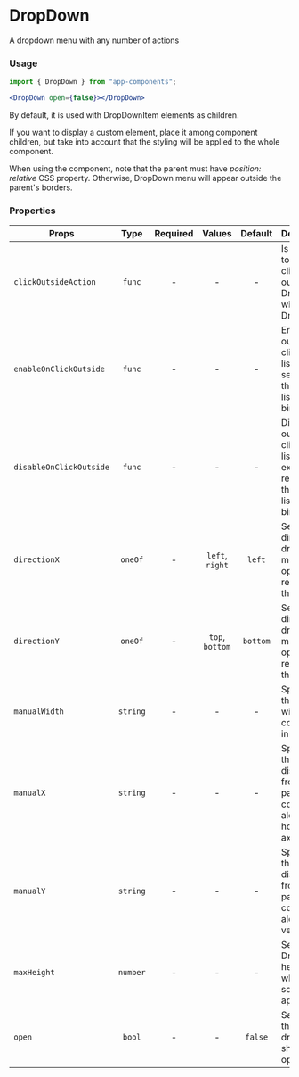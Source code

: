 # DropDown

A dropdown menu with any number of actions

### Usage

```js
import { DropDown } from "app-components";
```

```jsx
<DropDown open={false}></DropDown>
```

By default, it is used with DropDownItem elements as children.

If you want to display a custom element, place it among component children, but take into account that the styling will be applied to the whole component.

When using the component, note that the parent must have _position: relative_ CSS property. Otherwise, DropDown menu will appear outside the parent's borders.

### Properties

| Props                   |   Type   | Required |     Values      | Default  | Description                                                                           |
| ----------------------- | :------: | :------: | :-------------: | :------: | ------------------------------------------------------------------------------------- |
| `clickOutsideAction`    |  `func`  |    -     |        -        |    -     | Is required to relate a click outside DropDown with DropDown    |
| `enableOnClickOutside`  |  `func`  |    -     |        -        |    -     | Enables outside click listening by setting up the event listening bindings.           |
| `disableOnClickOutside` |  `func`  |    -     |        -        |    -     | Disables outside click listening by explicitly removing the event listening bindings. |
| `directionX`            | `oneOf`  |    -     | `left`, `right` |  `left`  | Sets the direction of dropdown menu opening relative to the parent                    |
| `directionY`            | `oneOf`  |    -     | `top`, `bottom` | `bottom` | Sets the direction of dropdown menu opening relative to the parent                    |
| `manualWidth`           | `string` |    -     |        -        |    -     | Specifies the exact width of the component in percent            |
| `manualX`               | `string` |    -     |        -        |    -     | Specifies the exact distance from the parent component along the horizontal axis                   |
| `manualY`               | `string` |    -     |        -        |    -     | Specifies the exact distance from the parent component along the vertical axis                   |
| `maxHeight`             | `number` |    -     |        -        |    -     | Sets the DropDown height at which a scrollbar appears                                                |
| `open`                  |  `bool`  |    -     |        -        | `false`  | Says when the dropdown should be open                                              |
